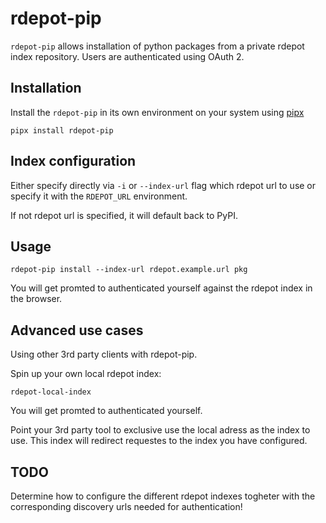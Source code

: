 # rdepot-pip

`rdepot-pip` allows installation of python packages from a private rdepot index repository. Users are authenticated using OAuth 2.

## Installation

Install the `rdepot-pip` in its own environment on your system using [pipx](https://github.com/pypa/pipx)

```
pipx install rdepot-pip
```

## Index configuration

Either specify directly via `-i` or `--index-url` flag which rdepot url to use or specify it with the `RDEPOT_URL` environment.

If not rdepot url is specified, it will default back to PyPI.

## Usage 

```
rdepot-pip install --index-url rdepot.example.url pkg
```

You will get promted to authenticated yourself against the rdepot index in the browser. 

## Advanced use cases

Using other 3rd party clients with rdepot-pip. 

Spin up your own local rdepot index:

```
rdepot-local-index
```

You will get promted to authenticated yourself. 

Point your 3rd party tool to exclusive use the local adress as the index to use. This index will redirect requestes to the index you have configured.

## TODO 

Determine how to configure the different rdepot indexes togheter with the corresponding discovery urls needed for authentication!
